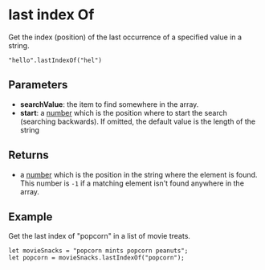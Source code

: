 # last index Of

Get the index (position) of the last occurrence of a specified value in a string.

```sig
"hello".lastIndexOf("hel")
```

## Parameters

* **searchValue**: the item to find somewhere in the array.
* **start**: a [number](/types/number) which is the position where to start the search (searching backwards). If omitted, the default value is the length of the string

## Returns

* a [number](/types/number) which is the position in the string where the element is found. This number
is `-1` if a matching element isn't found anywhere in the array.

## Example

Get the last index of "popcorn" in a list of movie treats.

```blocks
let movieSnacks = "popcorn mints popcorn peanuts";
let popcorn = movieSnacks.lastIndexOf("popcorn");
```


